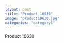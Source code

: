 ```yaml
---
layout: post
title: "Product 10630"
image: "product10630.jpg"
categories: "category1"
---
```

Product 10630
